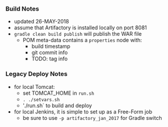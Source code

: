 
### Build Notes

* updated 26-MAY-2018 
* assume that Artifactory is installed locally on port 8081
* `gradle clean build publish` will publish the WAR file
    * POM meta-data contains a `properties` node with:
        * build timestamp
        * git commit info 
        * TODO: tag info
### Legacy Deploy Notes

* for local Tomcat: 
    * set TOMCAT_HOME in `run.sh`
    * `. ./setvars.sh`
    * './run.sh` to build and deploy 
* for local Jenkins, it is simple to set up as a Free-Form job
    * be sure to use `-p artifactory_jan_2017` for Gradle switch

